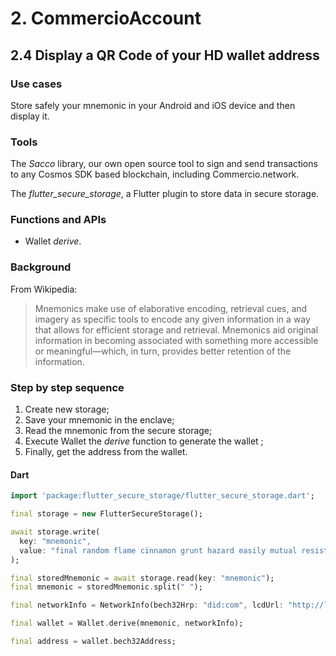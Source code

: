 # 2. CommercioAccount

## 2.4 Display a QR Code of your HD wallet address

### Use cases
Store safely your mnemonic in your Android and iOS device and then display it.

### Tools
The _Sacco_ library, our own open source tool to sign and send transactions to any Cosmos SDK based blockchain, including Commercio.network.

The _flutter_secure_storage_, a Flutter plugin to store data in secure storage.

### Functions and APIs
- Wallet _derive_.

###  Background
From Wikipedia:
> Mnemonics make use of elaborative encoding, retrieval cues, and imagery as specific tools to encode any given information in a way that allows for efficient storage and retrieval. Mnemonics aid original information in becoming associated with something more accessible or meaningful—which, in turn, provides better retention of the information. 

### Step by step sequence
1. Create new storage;
2. Save your mnemonic in the enclave;
3. Read the mnemonic from the secure storage;
4. Execute Wallet the _derive_ function to generate the wallet ;
5. Finally, get the address from the wallet.

#### Dart
```dart
import 'package:flutter_secure_storage/flutter_secure_storage.dart';

final storage = new FlutterSecureStorage();

await storage.write(
  key: "mnemonic", 
  value: "final random flame cinnamon grunt hazard easily mutual resist pond solution define knife female tongue crime atom jaguar alert library best forum lesson rigid",
);

final storedMnemonic = await storage.read(key: "mnemonic");
final mnemonic = storedMnemonic.split(" ");

final networkInfo = NetworkInfo(bech32Hrp: "did:com", lcdUrl: "http://localhost:1317");

final wallet = Wallet.derive(mnemonic, networkInfo);

final address = wallet.bech32Address;
```
